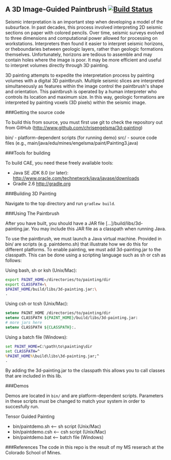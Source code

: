 A 3D Image-Guided Paintbrush [![Build Status](https://travis-ci.org/chrisengelsma/3d-painting.svg?branch=master)](https://travis-ci.org/chrisengelsma/3d-painting)
----------------------------

Seismic interpretation is an important step when developing a model of the subsurface. In past decades, this process involved interpreting 2D seismic sections on paper with colored pencils. Over time, seismic surveys evolved to three dimensions and computational power allowed for processing on workstations. Interpreters then found it easier to interpret seismic horizons, or theboundaries between geologic layers, rather than geologic formations themselves. Unfortunately, horizons are tedious to assemble and may contain holes where the image is poor. It may be more efficient and useful to interpret volumes directly through 3D painting.

3D painting attempts to expedite the interpretation process by painting volumes with a digital 3D paintbrush. Multiple seismic slices are interpreted simultaneously as features within the image control the paintbrush's shape and orientation. This paintbrush is operated by a human interpreter who controls its location and maximum size. In this way, geologic formations are interpreted by painting voxels (3D pixels) within the seismic image.

###Getting the source code

To build this from source, you must first use git to check the repository
out from GitHub (http://www.github.com/chrisengelsma/3d-painting)

bin/ - platform-dependent scripts (for running demo)
src/ - source code files (e.g., main/java/edu/mines/engelsma/paint/Painting3.java)

###Tools for building

To build CAE, you need these freely available tools:
* Java SE JDK 8.0 (or later):
  http://www.oracle.com/technetwork/java/javase/downloads
* Gradle 2.6
  http://gradle.org

###Building 3D Painting

Navigate to the top directory and run `gradlew build`.

###Using The Paintbrush

After you have built, you should have a JAR file 
[...]/build/libs/3d-painting.jar.
You may include this JAR file as a classpath when running Java.

To use the paintbrush, we must launch a Java virtual machine. Provided in 
bin/ are scripts (e.g. paintdemo.sh) that illustrate how we do this 
for different platforms. 
To enable painting, we must add 3d-painting.jar to the classpath. This can be
done using a scripting language such as sh or csh as follows:

Using bash, sh or ksh (Unix/Mac):

```bash
export PAINT_HOME=/directories/to/painting/dir
export CLASSPATH=\
$PAINT_HOME/build/libs/3d-painting.jar:\
.
```

Using csh or tcsh (Unix/Mac):

```csh
setenv PAINT_HOME /directories/to/painting/dir
setenv CLASSPATH ${PAINT_HOME}/build/libs/3d-painting.jar:
# more jars here
setenv CLASSPATH ${CLASSPATH}:.
```

Using a batch file (Windows):

```bat
set PAINT_HOME=C:\path\to\painting\dir
set CLASSPATH=^
%PAINT_HOME%\build\libs\3d-painting.jar;^
.
```

By adding the 3d-painting.jar to the classpath this allows you to call 
classes that are included in this lib. 

###Demos

Demos are located in ```bin/``` and are platform-dependent scripts. 
Parameters in these scripts must be changed to match your system in order to 
succesfully run.

Tensor Guided Painting
* bin/paintdemo.sh  <-- sh script  (Unix/Mac)
* bin/paintdemo.csh <-- csh script (Unix/Mac)
* bin/paintdemo.bat <-- batch file (Windows)

###References
The code in this repo is the result of my MS reserach at the Colorado School of Mines.
